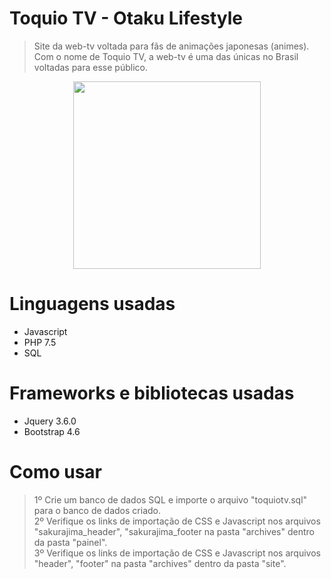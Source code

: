 # Toquio TV - Otaku Lifestyle
>Site da web-tv voltada para fãs de animações japonesas (animes). Com o nome de Toquio TV, a web-tv é uma das únicas no Brasil voltadas para esse público.

<div align="center"><img width="300rem" src="https://i.imgur.com/PPIx52Y.png"></div>

# Linguagens usadas
- Javascript<br>
- PHP 7.5<br>
- SQL<br>

# Frameworks e bibliotecas usadas
- Jquery 3.6.0<br>
- Bootstrap 4.6

# Como usar
>1º Crie um banco de dados SQL e importe o arquivo "toquiotv.sql" para o banco de dados criado.<br>
>2º Verifique os links de importação de CSS e Javascript nos arquivos "sakurajima_header", "sakurajima_footer na pasta "archives" dentro da pasta "painel".<br>
>3º Verifique os links de importação de CSS e Javascript nos arquivos "header", "footer" na pasta "archives" dentro da pasta "site".
